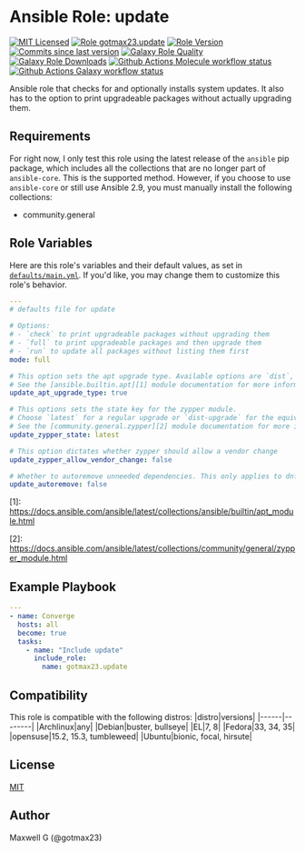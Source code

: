 # Ansible Role: update
[![MIT Licensed][badge-license]][link-license]
[![Role gotmax23.update][badge-role]][link-galaxy]
[![Role Version][badge-version]][link-version]
[![Commits since last version][badge-commits-since]][link-commits-since]
[![Galaxy Role Quality][badge-quality]][link-galaxy]
[![Galaxy Role Downloads][badge-downloads]][link-galaxy]
[![Github Actions Molecule workflow status][badge-molecule-workflow]][link-molecule-workflow]
[![Github Actions Galaxy workflow status][badge-galaxy-workflow]][link-galaxy-workflow]

Ansible role that checks for and optionally installs system updates. It also has to the option to print upgradeable packages without actually upgrading them.

## Requirements

For right now, I only test this role using the latest release of the `ansible` pip package, which includes all the collections that are no longer part of `ansible-core`. This is the supported method. However, if you choose to use `ansible-core` or still use Ansible 2.9, you must manually install the following collections:
- community.general

## Role Variables

Here are this role's variables and their default values, as set in [`defaults/main.yml`][link-defaults]. If you'd like, you may change them to customize this role's behavior.

``` yaml
---
# defaults file for update

# Options:
# - `check` to print upgradeable packages without upgrading them
# - `full` to print upgradeable packages and then upgrade them
# - `run` to update all packages without listing them first
mode: full

# This option sets the apt upgrade type. Available options are `dist`, `full`, `safe`, and `true`.
# See the [ansible.builtin.apt][1] module documentation for more information.
update_apt_upgrade_type: true

# This options sets the state key for the zypper module.
# Choose `latest` for a regular upgrade or `dist-upgrade` for the equivalent for `zypper dup`.
# See the [community.general.zypper][2] module documentation for more information.
update_zypper_state: latest

# This option dictates whether zypper should allow a vendor change
update_zypper_allow_vendor_change: false

# Whether to autoremove unneeded dependencies. This only applies to dnf, yum, and apt
update_autoremove: false

```

\[1]: https://docs.ansible.com/ansible/latest/collections/ansible/builtin/apt_module.html

\[2]: https://docs.ansible.com/ansible/latest/collections/community/general/zypper_module.html


## Example Playbook
``` yaml
---
- name: Converge
  hosts: all
  become: true
  tasks:
    - name: "Include update"
      include_role:
        name: gotmax23.update

```

## Compatibility
This role is compatible with the following distros:
|distro|versions|
|------|--------|
|Archlinux|any|
|Debian|buster, bullseye|
|EL|7, 8|
|Fedora|33, 34, 35|
|opensuse|15.2, 15.3, tumbleweed|
|Ubuntu|bionic, focal, hirsute|

## License
[MIT][link-license]

## Author
Maxwell G (@gotmax23)

[badge-license]: https://img.shields.io/github/license/gotmax23/ansible-role-update.svg
[link-license]: https://github.com/gotmax23/ansible-role-update/blob/main/LICENSE
[badge-role]: https://img.shields.io/ansible/role/55837.svg
[link-galaxy]: https://galaxy.ansible.com/gotmax23/update
[badge-version]: https://img.shields.io/github/release/gotmax23/ansible-role-update.svg
[link-version]: https://github.com/gotmax23/ansible-role-update/releases
[badge-commits-since]: https://img.shields.io/github/commits-since/gotmax23/ansible-role-update/latest.svg
[link-commits-since]: https://github.com/gotmax23/ansible-role-update/commits/main
[badge-quality]: https://img.shields.io/ansible/quality/55837.svg
[badge-downloads]: https://img.shields.io/ansible/role/d/55837.svg
[badge-molecule-workflow]: https://github.com/gotmax23/ansible-role-update/actions/workflows/molecule.yml/badge.svg?branch=main
[link-molecule-workflow]: https://github.com/gotmax23/ansible-role-update/actions/workflows/molecule.yml
[badge-galaxy-workflow]: https://github.com/gotmax23/ansible-role-update/actions/workflows/galaxy.yml/badge.svg
[link-galaxy-workflow]: https://github.com/gotmax23/ansible-role-update/actions/workflows/galaxy.yml
[link-defaults]: https://github.com/gotmax23/ansible-role-update/blob/main/defaults/main.yml
